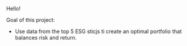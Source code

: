 Hello!

Goal of this project:
- Use data from the top 5 ESG sticjs ti create an optimal portfolio that balances risk and return. 
